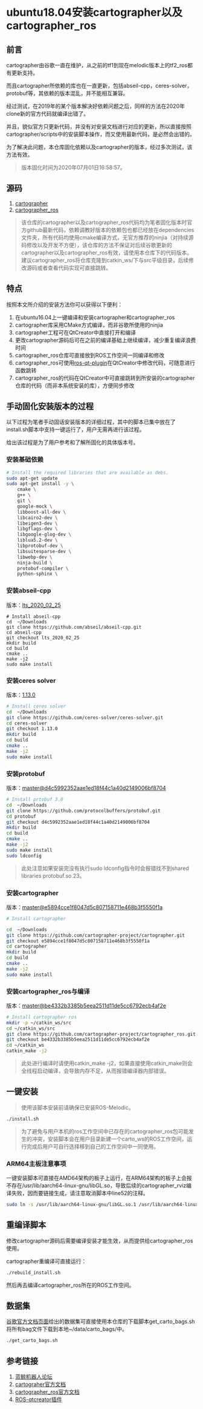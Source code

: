 # ubuntu18.04安装cartographer以及cartographer_ros

## 前言

cartographer由谷歌一直在维护，从之前的tf1到现在melodic版本上的tf2_ros都有更新支持。

而且cartographer所依赖的库也在一直更新，包括abseil-cpp，ceres-solver，protobuf等，其依赖的版本混乱，并不能相互兼容。

经过测试，在2019年的某个版本解决好依赖问题之后，同样的方法在2020年clone新的官方代码就编译出错了。

并且，貌似官方只更新代码，并没有对安装文档进行对应的更新，所以直接按照cartographer/scripts中的安装脚本操作，而又使用最新代码，是必然会出错的。

为了解决此问题，本仓库固化依赖以及cartographer的版本，经过多次测试，该方法有效。

> 版本固化时间为2020年07月01日16:58:57。



## 源码

1. [cartographer](https://github.com/yowlings/cartographer)
2. [cartographer_ros](https://github.com/yowlings/cartographer_ros)

> 该仓库的cartographer以及cartographer_ros代码均为笔者固化版本时官方github最新代码，依赖调教好版本的依赖包也都已经放在dependencies文件夹，所有代码均使用cmake编译方式，无官方推荐的ninjia（对持续源码修改以及开发不方便），该仓库的方法不保证对后续谷歌更新的cartographer以及cartographer_ros有效，请使用本仓库下的代码版本。建议cartographer_ros将仓库克隆到catkin_ws/下与src平级目录，后续修改源码或者查看代码实现可直接跳转。



## 特点

按照本文所介绍的安装方法你可以获得以下便利：

1. 在ubuntu16.04上一键编译和安装cartographer和cartographer_ros
2. cartographer库采用CMake方式编译，而非谷歌所使用的ninjia
3. cartographer工程可在QtCreator中直接打开和编译
4. 更改cartographer源码后可在之前的编译基础上继续编译，减少重复编译浪费时间
5. cartographer_ros仓库可直接放到ROS工作空间一同编译和修改
6. cartographer_ros可使用[ros-qt-plugin](https://ros-qtc-plugin.readthedocs.io/en/latest/)在QtCreator中修改代码，可随意进行函数跳转
7. cartographer_ros的代码在QtCreator中可直接跳转到所安装的cartographer仓库的代码（而非本系统安装的库），方便同步修改



## 手动固化安装版本的过程

以下过程为笔者手动固话安装版本的详细过程，其中的脚本已集中放在了install.sh脚本中支持一键运行了，用户无需再进行该过程。

给出该过程是为了用户参考和了解所固化的具体版本号。

### 安装基础依赖

```bash
# Install the required libraries that are available as debs.
sudo apt-get update
sudo apt-get install -y \
    cmake \
    g++ \
    git \
    google-mock \
    libboost-all-dev \
    libcairo2-dev \
    libeigen3-dev \
    libgflags-dev \
    libgoogle-glog-dev \
    liblua5.2-dev \
    libprotobuf-dev \
    libsuitesparse-dev \
    libwebp-dev \
    ninja-build \
    protobuf-compiler \
    python-sphinx \
```

### 安装abseil-cpp

版本：[lts_2020_02_25](https://github.com/abseil/abseil-cpp/tree/lts_2020_02_25)

```
# Install abseil-cpp
cd  ~/Downloads
git clone https://github.com/abseil/abseil-cpp.git
cd abseil-cpp
git checkout lts_2020_02_25
mkdir build
cd build
cmake ..
make -j2
sudo make install
```



### 安装ceres solver

版本：[1.13.0](https://github.com/ceres-solver/ceres-solver/tree/1.13.0)

```bash
# Install ceres solver
cd  ~/Downloads
git clone https://github.com/ceres-solver/ceres-solver.git
cd ceres-solver
git checkout 1.13.0
mkdir build
cd build
cmake ..
make -j2
sudo make install
```



### 安装protobuf

版本：[master@d4c5992352aae1ed18f44c1a40d2149006bf8704](https://github.com/protocolbuffers/protobuf)

```bash
# Install prtobuf 3.0
cd  ~/Downloads
git clone https://github.com/protocolbuffers/protobuf.git
cd protobuf
git checkout d4c5992352aae1ed18f44c1a40d2149006bf8704
mkdir build
cd build
cmake ..
make -j2
sudo make install
sudo ldconfig
```

> 此处注意如果安装完没有执行sudo ldconfig指令时会报错找不到shared libraries protobuf.so.23。

### 安装cartographer

版本：[master@e5894cce1f8047d5c807158711e468b3f5550f1a](https://github.com/cartographer-project/cartographer)

```bash
# Install cartographer

cd  ~/Downloads
git clone https://github.com/cartographer-project/cartographer.git
git checkout e5894cce1f8047d5c807158711e468b3f5550f1a
cd cartographer
mkdir build
cd build
cmake ..
make -j2
sudo make install
```



### 安装cartographer_ros与编译

版本：[master@be4332b3385b5eea2511d11de5cc6792ecb4af2e](https://github.com/cartographer-project/cartographer_ros)

```bash
# Install cartographer ros
mkdir -p ~/catkin_ws/src
cd ~/catkin_ws/src
git clone https://github.com/cartographer-project/cartographer_ros.git
git checkout be4332b3385b5eea2511d11de5cc6792ecb4af2e
cd ~/catkin_ws
catkin_make -j2
```

> 此处进行编译时请使用catkin_make -j2，如果直接使用catkin_make则会全线程启动编译，会导致内存不足，从而报错编译器内部错误。



## 一键安装

> 使用该脚本安装前请确保已安装ROS-Melodic。

```bash
./install.sh
```

> 为了避免与用户本机的ros工作空间中已存在的cartographer_ros包可能发生的冲突，安装脚本会在用户目录新建一个carto_ws的ROS工作空间，运行完成后用户可自行选择移到自己的工作空间中一同使用。

### ARM64主板注意事项

一键安装脚本可直接在AMD64架构的板子上运行，在ARM64架构的板子上会报不存在/usr/lib/aarch64-linux-gnu/libGL.so，导致后续的cartographer_rviz编译失败，因而要链接生成，请注意取消脚本中line52的注释。

```bash
sudo ln -s /usr/lib/aarch64-linux-gnu/libGL.so.1 /usr/lib/aarch64-linux-gnu/libGL.so
```



## 重编译脚本

修改cartographer源码后需要编译安装才能生效，从而提供给cartographer_ros使用。

cartographer重编译可直接运行：

```bash
./rebuild_install.sh
```

然后再去编译cartographer_ros所在的ROS工作空间。



## 数据集

[谷歌官方文档页面](https://google-cartographer-ros.readthedocs.io/en/latest/demos.html)给出的数据集可直接使用本仓库的下载脚本get_carto_bags.sh将所有bag文件下载到本地~/data/carto_bags/中。

```bash
./get_carto_bags.sh
```



## 参考链接

1. [蓝鲸机器人论坛](http://community.bwbot.org/topic/620/cartographer-install-and-demo)
2. [cartograher官方文档](https://google-cartographer.readthedocs.io/en/latest/)
3. [cartographer_ros官方文档](https://google-cartographer-ros.readthedocs.io/en/latest/)
4. [ROS-qtcreator插件](https://ros-qtc-plugin.readthedocs.io/en/latest/)